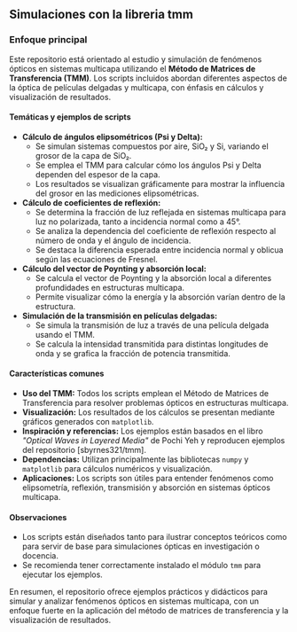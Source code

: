 ## Simulaciones con la libreria tmm

### Enfoque principal

Este repositorio está orientado al estudio y simulación de fenómenos ópticos en sistemas multicapa utilizando el **Método de Matrices de Transferencia (TMM)**. Los scripts incluidos abordan diferentes aspectos de la óptica de películas delgadas y multicapa, con énfasis en cálculos y visualización de resultados.

#### Temáticas y ejemplos de scripts

- **Cálculo de ángulos elipsométricos (Psi y Delta):**
    - Se simulan sistemas compuestos por aire, SiO₂ y Si, variando el grosor de la capa de SiO₂.
    - Se emplea el TMM para calcular cómo los ángulos Psi y Delta dependen del espesor de la capa.
    - Los resultados se visualizan gráficamente para mostrar la influencia del grosor en las mediciones elipsométricas.
- **Cálculo de coeficientes de reflexión:**
    - Se determina la fracción de luz reflejada en sistemas multicapa para luz no polarizada, tanto a incidencia normal como a 45°.
    - Se analiza la dependencia del coeficiente de reflexión respecto al número de onda y el ángulo de incidencia.
    - Se destaca la diferencia esperada entre incidencia normal y oblicua según las ecuaciones de Fresnel.
- **Cálculo del vector de Poynting y absorción local:**
    - Se calcula el vector de Poynting y la absorción local a diferentes profundidades en estructuras multicapa.
    - Permite visualizar cómo la energía y la absorción varían dentro de la estructura.
- **Simulación de la transmisión en películas delgadas:**
    - Se simula la transmisión de luz a través de una película delgada usando el TMM.
    - Se calcula la intensidad transmitida para distintas longitudes de onda y se grafica la fracción de potencia transmitida.


#### Características comunes

- **Uso del TMM:** Todos los scripts emplean el Método de Matrices de Transferencia para resolver problemas ópticos en estructuras multicapa.
- **Visualización:** Los resultados de los cálculos se presentan mediante gráficos generados con `matplotlib`.
- **Inspiración y referencias:** Los ejemplos están basados en el libro *"Optical Waves in Layered Media"* de Pochi Yeh y reproducen ejemplos del repositorio [sbyrnes321/tmm].
- **Dependencias:** Utilizan principalmente las bibliotecas `numpy` y `matplotlib` para cálculos numéricos y visualización.
- **Aplicaciones:** Los scripts son útiles para entender fenómenos como elipsometría, reflexión, transmisión y absorción en sistemas ópticos multicapa.


#### Observaciones

- Los scripts están diseñados tanto para ilustrar conceptos teóricos como para servir de base para simulaciones ópticas en investigación o docencia.
- Se recomienda tener correctamente instalado el módulo `tmm` para ejecutar los ejemplos.

En resumen, el repositorio ofrece ejemplos prácticos y didácticos para simular y analizar fenómenos ópticos en sistemas multicapa, con un enfoque fuerte en la aplicación del método de matrices de transferencia y la visualización de resultados.
